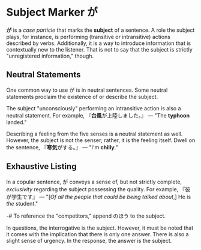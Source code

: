 # Subject Marker が
**が** is a *case particle* that marks the **subject** of a sentence. A role the subject plays, for instance, is performing (transitive or intransitive) actions described by verbs. Additionally, it is a way to introduce information that is contextually new to the listener. That is not to say that the subject is strictly "unregistered information," though.

## Neutral Statements
One common way to use が is in neutral sentences. Some neutral statements proclaim the existence of or describe the subject. 

The subject "unconsciously" performing an intransitive action is also a neutral statement. For example, 『**台風**が上陸しました。』 — "The **typhoon** landed." 

Describing a feeling from the five senses is a neutral statement as well. However, the subject is not the senser; rather, it is the feeling itself. Dwell on the sentence, 『**寒気**がする。』 — "I'm **chilly**." 

## Exhaustive Listing
In a copular sentence, が conveys a sense of, but not strictly complete, *exclusivity* regarding the subject possessing the quality. For example, 『彼が学生です』 — "\[*Of all the people that could be being talked about*,\] He is *the* student."

-# To reference the "competitors," append のほう to the subject.

In questions, the interrogative is the subject. However, it must be noted that it comes with the implication that there is only one answer. There is also a slight sense of urgency. In the response, the answer is the subject.